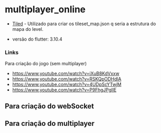 # multiplayer_online

- [Tiled](https://www.mapeditor.org/) - Utilizado para criar os tileset_map.json q seria a estrutura do mapa do level.

- versão do flutter: 3.10.4

### Links

Para criação do jogo (sem multiplayer)
- https://www.youtube.com/watch?v=iXuB8KdVxxw
- https://www.youtube.com/watch?v=RSKQpODHdlA
- https://www.youtube.com/watch?v=4UDpScYTwjM
- https://www.youtube.com/watch?v=P9FhgJPglIE

Para criação do webSocket
- 

Para criação do multiplayer
- 